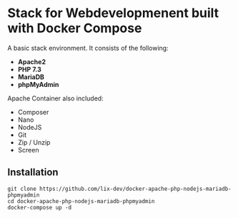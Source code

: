 # Stack for Webdevelopmenent built with Docker Compose

A basic stack environment. It consists of the following:
- **Apache2**
- **PHP 7.3**
- **MariaDB**
- **phpMyAdmin**

Apache Container also included:
- Composer
- Nano
- NodeJS
- Git
- Zip / Unzip
- Screen

## Installation
```shell
git clone https://github.com/lix-dev/docker-apache-php-nodejs-mariadb-phpmyadmin
cd docker-apache-php-nodejs-mariadb-phpmyadmin
docker-compose up -d
```
